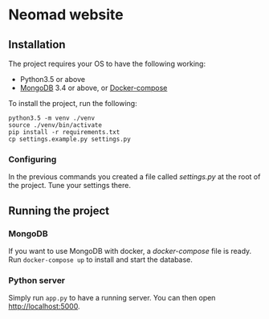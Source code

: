 # Neomad website

## Installation

The project requires your OS to have the following working:

- Python3.5 or above
- [MongoDB](http://mongodb.com/) 3.4 or above,  or [Docker-compose](https://docs.docker.com/compose/)


To install the project, run the following:

    python3.5 -m venv ./venv
    source ./venv/bin/activate
    pip install -r requirements.txt
    cp settings.example.py settings.py

### Configuring

In the previous commands you created a file called _settings.py_ at the root of
the project. Tune your settings there.


## Running the project

### MongoDB

If you want to use MongoDB with docker, a _docker-compose_ file is ready.
Run `docker-compose up` to install and start the database.

### Python server

Simply run `app.py` to have a running server.
You can then open [http://localhost:5000](http://localhost:5000).
